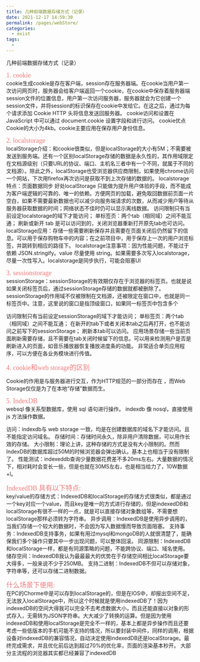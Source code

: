 ```yaml
---
title: 几种前端数据存储方式（记录）
date: 2021-12-17 14:59:30
permalink: /pages/webStore/
categories:
  - exist
tags:
  - 
---
```

几种前端数据存储方式（记录）<br/>

<font face="PingFang SC" color="#ef7b7b" size="4">1. cookie</font><br/>
cookie生成cookie是存在客户端，session存在服务器端。在cookie当用户第一次访问网页时，服务器会给客户端返回一个cookie，在cookie中保存着服务器端session文件的位置信息，用户第一次访问服务器，服务器就会为它创建一个session文件，并将session的标识保存在cookie中发给它。在这之后，通过为每个请求添加 Cookie HTTP 头将信息发送回服务器。
cookie访问和设置在 JavaScript 中可以通过 document.cookie 设置字段和进行访问。
cookie优点Cookie的大小为4kb。cookie主要应用在保存用户身份信息。

<font face="PingFang SC" color="#ef7b7b" size="4">2. localstorage</font><br/>
localStorage介绍：和cookie很类似，但是localStorage的大小有5M；不需要被发送到服务端。还有一个区别localStorage存储的数据是永久性的，其作用域限定在文档源级别（只要URL的协议、端口、主机名三者中有一个不同，就属于不同的文档源）。除此之外，localStorage也受浏览器供应商限制，如果使用chrome访问一个网站，下次用firefox再次访问是获取不到上次存储的数据的。
localstorage特点：页面数据同步
好处localStorage 只能做为提升用户体验的手段，而不能成为客户端逻辑的可靠的、唯一的依赖。方便网页的加载，避免取回数据前页面一片空白，如果不需要最新数据也可以减少向服务端请求的次数，从而减少用户等待从服务器获取数据的时间；网络状态不佳时仍可以显示离线数据。
访问限制只有当前设定localstorage的域下才能访问； 单标签页：两个tab（相同域）之间不能互通； 刷新或新开 tab 是可以访问到的，关闭浏览器重新打开原先tab也可访问。
localStorage应用：存储一些需要刷新保存并且需要在页面关闭后仍然留下的信息。可以用于保存购物车中的内容；在之前项目中，用于保存上一次的用户浏览标签，并跳转到相应的路径下。
localstorage注意事项：因为性能问题，不能过于依赖 JSON.stringify。value 尽量使用 string。如果需要多次写入localstorage，尽量一次性写入。localstorage是同步执行，可能会阻塞UI

<font face="PingFang SC" color="#ef7b7b" size="4">3. sessionstorage</font><br/>
sessionStorage：sessionStorage的有效期仅存在于浏览器的标签页。也就是说如果关闭标签页后，通过sessionStorage存储的数据就都被删除了。sessionStorage的作用域不仅被限制在文档源，还被限定在窗口中，也就是同一标签页中。注意，这里说的窗口是指顶级窗口，如果同一标签页中包含多个

访问限制只有当前设定sessionStorage的域下才能访问； 单标签页：两个tab（相同域）之间不能互通； 在新开的tab下或者关闭本tab之后再打开，也不能访问之前写下的sessionStorage； 刷新本tab可以访问。
应用场景存储一些当前页面刷新需要存储，且不需要在tab关闭时候留下的信息。可以用来检测用户是否是刷新进入的页面，如音乐播放器恢复播放进度条的功能。 非常适合单页应用程序，可以方便在各业务模块进行传值。

<font face="PingFang SC" color="#ef7b7b" size="4">4. cookie和web storage的区别</font><br/>

Cookie的作用是与服务器进行交互，作为HTTP规范的一部分而存在 ，而Web Storage仅仅是为了在本地“存储”数据而生。

<font face="PingFang SC" color="#ef7b7b" size="4">5. IndexDB</font><br/>
websql 像关系型数据库，使用 sql 语句进行操作。 indexdb 像 nosql，直接使用 js 方法操作数据。

访问：indexdb与 web storage 一致，均是在创建数据库的域名下才能访问。且不能指定访问域名。
存储时间：存储时间永久，除非用户清除数据，可以用作长效的存储。
大小限制：理论上讲，这种存储的方式是没有大小限制的。然而IndexDB的数据库超过50M的时候浏览器会弹出确认。基本上也相当于没有限制了。
性能测试：indexeddb查询少量数据花费差不多20ms左右。大量数据的情况下，相对耗时会变长一些，但是也就在30MS左右，也是相当给力了，10W数据+l。


<font face="PingFang SC" color="#ef7b7b" size="4">IndexedDB 具有以下特点:</font><br/>
key/value的存储方式：IndexedDB和localStorage的存储方式很类似，都是通过一个key对应一个value，而且key是唯一的方式进行存储的，但是indexedDB和localStorage有很不一样的一点，就是可以直接存储对象数组等，不需要想localStorage那样必须转为字符串。
异步调用：IndexedDB是使用异步调用的，当我们存储一个较大的数据时，不会因为写入数据慢而导致页面阻塞。
支持事务：IndexedDB支持事务，如果有用过mysql和mongoDB的人就很清楚了，能确保我们多个操作只要其中一步出现问题，可以整体回滚。
同源限制：IndexedDB和localStorage一样，都是有同源策略的问题，不能跨协议、端口、域名使用。
储存空间：IndexedDB我认为最最最大的优势在于存储空间相比localStorage要大得多，一般来说不少于250MB。
支持二进制：IndexedDB不但可以存储对象，字符串等，还可以存储二进制数据。


<font face="PingFang SC" color="#ef7b7b" size="4">什么场景下使用:</font><br/>
在PC的Chorme中是可以存到localStorage的，但是在IOS中，却报出空间不足，无法放入localStorage中，所以这个时候就是使用indexedDB了！因为indexedDB的空间大得我可以完全不去考虑数据大小，而且还能直接以对象的形式存入，无需转为JSON字符串。大大减少了转换的运算。但是因为使用indexedDB和使用localStorage是完全不一样的，基本上都是异步操作而且还要考虑一些低版本的手机可能不支持的情况，所以要封装中间件，同样的调用，根据设备对indexedDB的兼容情况，自动决定使用indexedDB还是localStorage。最终完成需求，并且优化前后达到超过70%的优化率，页面的渲染基本秒开。
大部分主流程的浏览器其实都已经兼容了indexedDB
